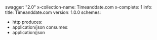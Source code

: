 swagger: "2.0"
x-collection-name: Timeanddate.com
x-complete: 1
info:
  title: Timeanddate.com
  version: 1.0.0
schemes:
- http
produces:
- application/json
consumes:
- application/json